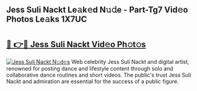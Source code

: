 ## Jess Suli Nackt Le𝚊k𝚎d N𝚞𝚍e - Part-Tg7 Vid𝚎o Photos Le𝚊ks 1X7UC

# <h2><a href="http://fb4ca15.evod.top/?m=Jess+Suli+Nackt">🔗 👉🔴 Jess Suli Nackt Vid𝚎o Ph𝚘t𝚘s</a></h2>

[![Jess Suli Nackt N𝚞d𝚎s](https://i.imgur.com/8V9OHl7.gif)](http://fb4ca15.evod.top/?m=Jess+Suli+Nackt)
Web celebrity Jess Suli Nackt and digital artist, renowned for posting dance and lifestyle content through solo and collaborative dance routines and short videos. The public's trust Jess Suli Nackt and admiration are essential for the success of a public figure. 
